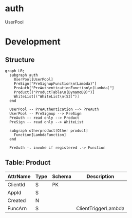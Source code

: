 # auth

UserPool

# Development

## Structure

```mermaid
graph LR;
  subgraph auth
    UserPool[UserPool]
    PreSign["PreSignupFunction\n(Lambda)"]
    PreAuth["PreAuthenticationFunction\n(Lambda)"]
    Product[("ProductTable\n(DynamoDB)")]
    WhiteList[("WhiteList\n(S3)")]
  end

  UserPool -- PreAuthentication --> PreAuth
  UserPool -- PreSignup --> PreSign
  PreAuth -- read only --> Product
  PreSign -- read only --> WhiteList

  subgraph otherproduct[Other product]
    Function[LambdaFunction]
  end

  PreAuth -. invoke if registered .-> Function
```

## Table: Product

|AttrName|Type|Schema|Description        |
|--------|----|------|-------------------|
|ClientId|S   |PK    |                   |
|AppId   |S   |      |                   |
|Created |N   |      |                   |
|FuncArn |S   |      |ClientTriggerLambda|
